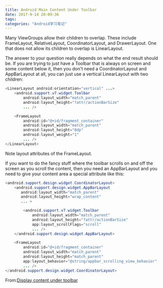 ```yaml
---
title: Android Main Content Under Toolbar
date: 2017-9-14 20:09:36
tags:
categories: "Android学习笔记"
---
```


Many ViewGroups allow their children to overlap. These include FrameLayout, RelativeLayout, CoordinatorLayout, and DrawerLayout. One that does not allow its children to overlap is LinearLayout.

The answer to your question really depends on what the end result should be. If you are trying to just have a Toolbar that is always on screen and some content below it, then you don't need a CoordinatorLayout and AppBarLayout at all, you can just use a vertical LinearLayout with two children:

<!--more-->

```java
<LinearLayout android:orientation="vertical" ...>
    <android.support.v7.widget.Toolbar
        android:layout_width="match_parent"
        android:layout_height="?attr/actionBarSize"
        ... />

    <FrameLayout 
        android:id="@+id/fragment_container"
        android:layout_width="match_parent"
        android:layout_height="0dp"
        android:layout_weight="1"
        ... />
</LinearLayout>
```

Note layout attributes of the FrameLayout.

If you want to do the fancy stuff where the toolbar scrolls on and off the screen as you scroll the content, then you need an AppBarLayout and you need to give your content area a special attribute like this:

```java
<android.support.design.widget.CoordinatorLayout>
    <android.support.design.widget.AppBarLayout
       android:layout_width="match_parent"
       android:layout_height="wrap_content"
       ... >

        <android.support.v7.widget.Toolbar
            android:layout_width="match_parent"
            android:layout_height="?attr/actionBarSize"
            app:layout_scrollFlags="scroll"
            ... />
    </android.support.design.widget.AppBarLayout>

    <FrameLayout 
        android:id="@+id/fragment_container"
        android:layout_width="match_parent"
        android:layout_height="match_parent"
        app:layout_behavior="@string/appbar_scrolling_view_behavior"
        ... />
</android.support.design.widget.CoordinatorLayout>
```

From:[Display content under toolbar](https://stackoverflow.com/questions/36826829/display-content-under-toolbar)